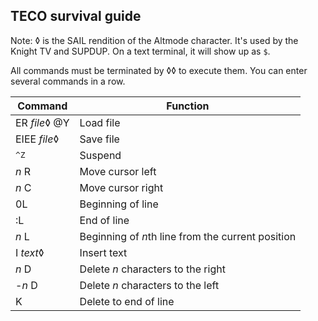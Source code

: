 ## TECO survival guide

Note: ◊ is the SAIL rendition of the Altmode character.  It's used by
the Knight TV and SUPDUP.  On a text terminal, it will show up as `$`.

All commands must be terminated by ◊◊ to execute them.  You can enter
several commands in a row.

| Command | Function
| --- | ---
| ER *file*◊ @Y | Load file
| EIEE *file*◊ | Save file
| <kbd>^Z</kbd> | Suspend
| *n* R | Move cursor left
| *n* C | Move cursor right
| 0L | Beginning of line
| :L | End of line
| *n* L | Beginning of *n*th line from the current position
| I *text*◊ | Insert text
| *n* D | Delete *n* characters to the right
| -*n* D | Delete *n* characters to the left
| K | Delete to end of line
